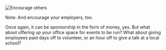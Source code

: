 ![Encourage others](images/ggd-gatherworkshops.031.jpg)

Note:
And encourage your employers, too. 

Once again, it can be sponsorship in the form of money, yes. But what about offering up your office space for events to be run? What about giving employees paid days off to volunteer, or an hour off to give a talk at a local school?
